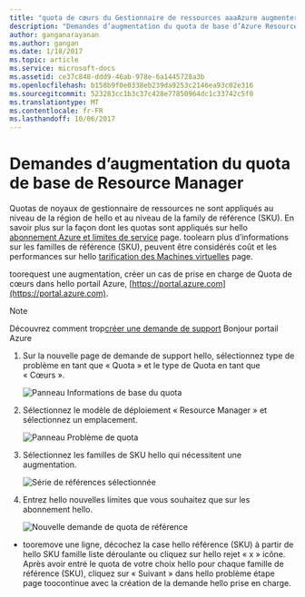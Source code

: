 ```yaml
---
title: "quota de cœurs du Gestionnaire de ressources aaaAzure augmenter demandes | Documents Microsoft"
description: "Demandes d’augmentation du quota de base d’Azure Resource Manager"
author: ganganarayanan
ms.author: gangan
ms.date: 1/18/2017
ms.topic: article
ms.service: microsoft-docs
ms.assetid: ce37c848-ddd9-46ab-978e-6a1445728a3b
ms.openlocfilehash: b158b9f0e0338eb239da9253c2146ea93c02e316
ms.sourcegitcommit: 523283cc1b3c37c428e77850964dc1c33742c5f0
ms.translationtype: MT
ms.contentlocale: fr-FR
ms.lasthandoff: 10/06/2017
---
```

# <a name="resource-manager-core-quota-increase-requests"></a>Demandes d’augmentation du quota de base de Resource Manager

Quotas de noyaux de gestionnaire de ressources ne sont appliqués au niveau de la région de hello et au niveau de la family de référence (SKU).
En savoir plus sur la façon dont les quotas sont appliqués sur hello [abonnement Azure et limites de service](http://aka.ms/quotalimits) page.
toolearn plus d’informations sur les familles de référence (SKU), peuvent être considérés coût et les performances sur hello [tarification des Machines virtuelles](http://aka.ms/pricingcompute) page.

toorequest une augmentation, créer un cas de prise en charge de Quota de cœurs dans hello portail Azure, [https://portal.azure.com](https://portal.azure.com).

> [!NOTE]
> Découvrez comment trop[créer une demande de support](https://docs.microsoft.com/azure/azure-supportability/how-to-create-azure-support-request) Bonjour portail Azure

1. Sur la nouvelle page de demande de support hello, sélectionnez type de problème en tant que « Quota » et le type de Quota en tant que « Cœurs ».

    ![Panneau Informations de base du quota](./media/resource-manager-core-quotas-request/Basics-blade.png)

2. Sélectionnez le modèle de déploiement « Resource Manager » et sélectionnez un emplacement.

    ![Panneau Problème de quota](./media/resource-manager-core-quotas-request/Problem-step.png)

3. Sélectionnez les familles de SKU hello qui nécessitent une augmentation.

    ![Série de références sélectionnée](./media/resource-manager-core-quotas-request/SKU-selected.png)

4. Entrez hello nouvelles limites que vous souhaitez que sur les abonnement hello.

    ![Nouvelle demande de quota de référence](./media/resource-manager-core-quotas-request/SKU-new-quota.png)

- tooremove une ligne, décochez la case hello référence (SKU) à partir de hello SKU famille liste déroulante ou cliquez sur hello rejet « x » icône.
Après avoir entré le quota de votre choix hello pour chaque famille de référence (SKU), cliquez sur « Suivant » dans hello problème étape page toocontinue avec la création de la demande hello prise en charge.
